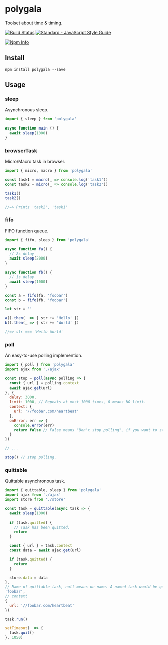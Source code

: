 # polygala

Toolset about time & timing.

[![Build Status](https://travis-ci.org/yusangeng/polygala.svg?branch=master)](https://travis-ci.org/yusangeng/pano.gl) [![Standard - JavaScript Style Guide](https://img.shields.io/badge/code_style-standard-brightgreen.svg)](https://standardjs.com)

[![Npm Info](https://nodei.co/npm/polygala.png?compact=true)](https://www.npmjs.com/package/polygala)

## Install

```shell
npm install polygala --save
```

## Usage

### sleep

Asynchronous sleep.

``` js
import { sleep } from 'polygala'

async function main () {
  await sleep(1000)
}
```

### browserTask

Micro/Macro task in browser.

``` js
import { micro, macro } from 'polygala'

const task1 = macro(_ => console.log('task1'))
const task2 = micro(_ => console.log('task2'))

task1()
task2()

//=> Prints 'task2', 'task1'
```

### fifo

FIFO function queue.

``` js
import { fifo, sleep } from 'polygala'

async function fa() {
  // 2s delay
  await sleep(2000)
}

async function fb() {
  // 1s delay
  await sleep(1000)
}

const a = fifo(fa, 'foobar')
const b = fifo(fb, 'foobar')

let str = ''

a().then(_ => { str += 'Hello' })
b().then(_ => { str += 'World' })

//=> str === 'Hello World'
```

### poll

An easy-to-use polling implemention.

``` js
import { poll } from 'polygala'
import ajax from './ajax'

const stop = poll(async polling => {
  const { url } = polling.context
  await ajax.get(url)
}, {
  delay: 3000,
  limit: 1000, // Repeats at most 1000 times, 0 means NO limit.
  context: {
    url: '//foobar.com/heartbeat'
  },
  onError: err => {
    console.error(err)
    return false // False means "Don't stop polling", if you want to stop, return true.
  }
})

// ...

stop() // stop polling.
```

### quittable

Quittable asynchronous task.

``` js
import { quittable, sleep } from 'polygala'
import ajax from './ajax'
import store from './store'

const task = quittable(async task => {
  await sleep(1000)

  if (task.quitted) {
    // Task has been quitted.
    return
  }

  const { url } = task.context
  const data = await ajax.get(url)

  if (task.quitted) {
    return
  }

  store.data = data
},
// Name of quittable task, null means on name. A named task would be quitted if a new task with the same name was run.
'foobar',
// context
{
  url: '//foobar.com/heartbeat'
})

task.run()

setTimeout(_ => {
  task.quit()
}, 1050)
```
